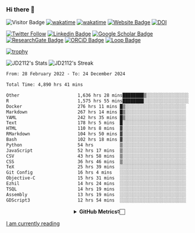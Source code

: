 ### Hi there 👋
![Visitor Badge](https://visitor-badge.laobi.icu/badge?page_id=JD2112.JD2112)
[![wakatime](https://github.com/JD2112/JD2112/actions/workflows/waka-readme.yml/badge.svg)](https://github.com/JD2112/JD2112/actions/workflows/waka-readme.yml)
[![wakatime](https://wakatime.com/badge/user/fe95275f-909a-4147-a45d-624981173898.svg)](https://wakatime.com/@fe95275f-909a-4147-a45d-624981173898)
[![Website Badge](https://img.shields.io/badge/website-informational?style=flat-square)](http://jyotirmoydas.netlify.app)
[![DOI](https://zenodo.org/badge/668165851.svg)](https://zenodo.org/doi/10.5281/zenodo.11104069)

[![Twitter Follow](https://img.shields.io/twitter/follow/jyotirmoy21?style=social)](https://twitter.com/jyotirmoy21)
[![Linkedin Badge](https://img.shields.io/badge/-jyotirmoy-blue?style=plastic&logo=Linkedin&logoColor=white&link=https://www.linkedin.com/in/dasjyotirmoy/)](https://www.linkedin.com/in/dasjyotirmoy/)
[![Google Scholar Badge](https://img.shields.io/badge/-jyotirmoy-blue?style=plastic&logo=GoogleScholar&logoColor=white&link=https://scholar.google.se/citations?user=IMBYOv8AAAAJ&hl=en)](https://scholar.google.se/citations?user=IMBYOv8AAAAJ&hl=en)
[![ResearchGate Badge](https://img.shields.io/badge/-jyotirmoy-cyan?style=plastic&logo=ResearchGate&logoColor=white&link=https://www.researchgate.net/profile/Jyotirmoy-Das-3)](https://www.researchgate.net/profile/Jyotirmoy-Das-3)
[![ORCiD Badge](https://img.shields.io/badge/-jyotirmoy-green?style=plastic&logo=orcid&logoColor=white&link=https://orcid.org/0000-0002-5649-4658)](https://orcid.org/0000-0002-5649-4658)
[![Loop Badge](https://img.shields.io/badge/-jyotirmoy-orange?style=plastic&logo=Loop&logoColor=white&link=https://loop.frontiersin.org/people/1519976/overview)](https://loop.frontiersin.org/people/1519976/overview)

[![trophy](https://github-profile-trophy.vercel.app/?username=JD2112)](https://github.com/ryo-ma/github-profile-trophy)

<!--
**JD2112/JD2112** is a ✨ _special_ ✨ repository because its `README.md` (this file) appears on your GitHub profile.

Here are some ideas to get you started:

- 🔭 I’m currently working on ...
- 🌱 I’m currently learning ...
- 👯 I’m looking to collaborate on ...
- 🤔 I’m looking for help with ...
- 💬 Ask me about ...
- 📫 How to reach me: ...
- 😄 Pronouns: ...
- ⚡ Fun fact: ...
![JD2112's Top Languages](https://github-readme-stats.vercel.app/api/top-langs/?username=JD2112&theme=vue-dark&show_icons=true&hide_border=true&layout=compact)
-->
![JD2112's Stats](https://github-readme-stats.vercel.app/api?username=JD2112&theme=vue-dark&show_icons=true&hide_border=true&count_private=true)
![JD2112's Streak](https://github-readme-streak-stats.herokuapp.com/?user=JD2112&theme=vue-dark&hide_border=true)





<!--START_SECTION:waka-->

```txt
From: 28 February 2022 - To: 24 December 2024

Total Time: 4,890 hrs 41 mins

Other                      1,636 hrs 28 mins████████▒░░░░░░░░░░░░░░░░   33.46 %
R                          1,575 hrs 55 mins████████░░░░░░░░░░░░░░░░░   32.22 %
Docker                     276 hrs 11 mins █▒░░░░░░░░░░░░░░░░░░░░░░░   05.65 %
Markdown                   267 hrs 14 mins █▒░░░░░░░░░░░░░░░░░░░░░░░   05.46 %
YAML                       242 hrs 35 mins █▒░░░░░░░░░░░░░░░░░░░░░░░   04.96 %
Text                       178 hrs 5 mins  █░░░░░░░░░░░░░░░░░░░░░░░░   03.64 %
HTML                       110 hrs 8 mins  ▓░░░░░░░░░░░░░░░░░░░░░░░░   02.25 %
RMarkdown                  104 hrs 50 mins ▓░░░░░░░░░░░░░░░░░░░░░░░░   02.14 %
Bash                       102 hrs 18 mins ▓░░░░░░░░░░░░░░░░░░░░░░░░   02.09 %
Python                     54 hrs          ▒░░░░░░░░░░░░░░░░░░░░░░░░   01.10 %
JavaScript                 52 hrs 17 mins  ▒░░░░░░░░░░░░░░░░░░░░░░░░   01.07 %
CSV                        43 hrs 58 mins  ▒░░░░░░░░░░░░░░░░░░░░░░░░   00.90 %
CSS                        36 hrs 46 mins  ▒░░░░░░░░░░░░░░░░░░░░░░░░   00.75 %
TeX                        25 hrs 39 mins  ░░░░░░░░░░░░░░░░░░░░░░░░░   00.52 %
Git Config                 16 hrs 4 mins   ░░░░░░░░░░░░░░░░░░░░░░░░░   00.33 %
Objective-C                15 hrs 31 mins  ░░░░░░░░░░░░░░░░░░░░░░░░░   00.32 %
Ezhil                      14 hrs 24 mins  ░░░░░░░░░░░░░░░░░░░░░░░░░   00.29 %
TSQL                       14 hrs 19 mins  ░░░░░░░░░░░░░░░░░░░░░░░░░   00.29 %
Assembly                   13 hrs 19 mins  ░░░░░░░░░░░░░░░░░░░░░░░░░   00.27 %
GDScript3                  12 hrs 54 mins  ░░░░░░░░░░░░░░░░░░░░░░░░░   00.26 %
```

<!--END_SECTION:waka-->

<div align="center">
    <details>
        <summary><b>GitHub Metrics👇🏻</b></summary>
    <br>
        
[Get Details](https://metrics.lecoq.io/insights/JD2112)
    </details>
</div>

<a target="_blank" href="https://www.goodreads.com/user/show/21242415-jyotirmoy-das">I am currently reading</a>


